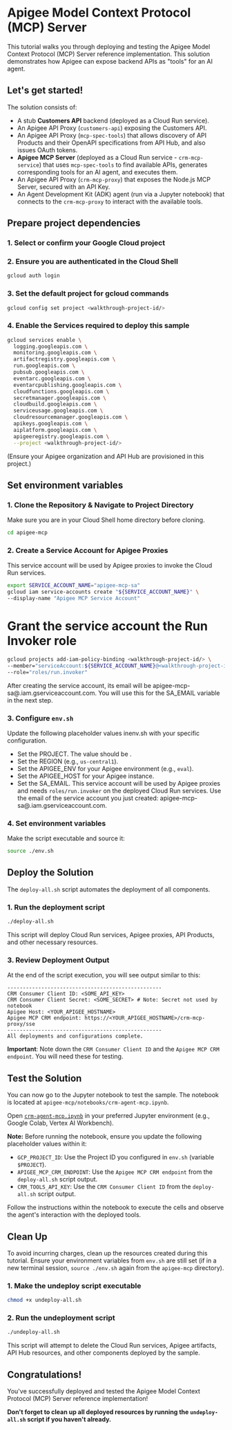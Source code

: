 # Apigee Model Context Protocol (MCP) Server

This tutorial walks you through deploying and testing the Apigee Model Context Protocol (MCP) Server reference implementation. This solution demonstrates how Apigee can expose backend APIs as "tools" for an AI agent.

Let's get started!
---
The solution consists of:
*   A stub **Customers API** backend (deployed as a Cloud Run service).
*   An Apigee API Proxy (`customers-api`) exposing the Customers API.
*   An Apigee API Proxy (`mcp-spec-tools`) that allows discovery of API Products and their OpenAPI specifications from API Hub, and also issues OAuth tokens.
*   **Apigee MCP Server** (deployed as a Cloud Run service - `crm-mcp-service`) that uses `mcp-spec-tools` to find available APIs, generates corresponding tools for an AI agent, and executes them.
*   An Apigee API Proxy (`crm-mcp-proxy`) that exposes the Node.js MCP Server, secured with an API Key.
*   An Agent Development Kit (ADK) agent (run via a Jupyter notebook) that connects to the `crm-mcp-proxy` to interact with the available tools.

## Prepare project dependencies

### 1. Select or confirm your Google Cloud project
<walkthrough-project-setup></walkthrough-project-setup>

### 2. Ensure you are authenticated in the Cloud Shell
```sh
gcloud auth login
```

### 3. Set the default project for gcloud commands
```sh
gcloud config set project <walkthrough-project-id/>
```

### 4. Enable the Services required to deploy this sample
```sh
gcloud services enable \
  logging.googleapis.com \
  monitoring.googleapis.com \
  artifactregistry.googleapis.com \
  run.googleapis.com \
  pubsub.googleapis.com \
  eventarc.googleapis.com \
  eventarcpublishing.googleapis.com \
  cloudfunctions.googleapis.com \
  secretmanager.googleapis.com \
  cloudbuild.googleapis.com \
  serviceusage.googleapis.com \
  cloudresourcemanager.googleapis.com \
  apikeys.googleapis.com \
  aiplatform.googleapis.com \
  apigeeregistry.googleapis.com \
  --project <walkthrough-project-id/>
```
(Ensure your Apigee organization and API Hub are provisioned in this project.)

## Set environment variables

### 1. Clone the Repository & Navigate to Project Directory
Make sure you are in your Cloud Shell home directory before cloning.
```sh
cd apigee-mcp
```

### 2. Create a Service Account for Apigee Proxies

This service account will be used by Apigee proxies to invoke the Cloud Run services. 
```sh 
export SERVICE_ACCOUNT_NAME="apigee-mcp-sa" 
gcloud iam service-accounts create "${SERVICE_ACCOUNT_NAME}" \
--display-name "Apigee MCP Service Account"
```
# Grant the service account the Run Invoker role
```sh
gcloud projects add-iam-policy-binding <walkthrough-project-id/> \
--member="serviceAccount:${SERVICE_ACCOUNT_NAME}@<walkthrough-project-id/>.iam.gserviceaccount.com" \
--role="roles/run.invoker"
```
After creating the service account, its email will be apigee-mcp-sa@<walkthrough-project-id/>.iam.gserviceaccount.com. You will use this for the SA_EMAIL variable in the next step.

### 3. Configure `env.sh`

Update the following placeholder values in<walkthrough-editor-open-file filePath="apigee-mcp/env.sh">env.sh</walkthrough-editor-open-file> with your specific configuration.

*   Set the <walkthrough-editor-select-regex filePath="apigee-mcp/env.sh" regex="PROJECT_ID_TO_SET">PROJECT</walkthrough-editor-select-regex>. The value should be <walkthrough-project-id/>.
*   Set the <walkthrough-editor-select-regex filePath="apigee-mcp/env.sh" regex="REGION_TO_SET">REGION</walkthrough-editor-select-regex> (e.g., `us-central1`).
*   Set the <walkthrough-editor-select-regex filePath="apigee-mcp/env.sh" regex="APIGEE_ENV_TO_SET">APIGEE_ENV</walkthrough-editor-select-regex> for your Apigee environment (e.g., `eval`).
*   Set the <walkthrough-editor-select-regex filePath="apigee-mcp/env.sh" regex="APIGEE_HOST_TO_SET">APIGEE_HOST</walkthrough-editor-select-regex> for your Apigee instance.
*   Set the <walkthrough-editor-select-regex filePath="apigee-mcp/env.sh" regex="SA_EMAIL_TO_SET">SA_EMAIL</walkthrough-editor-select-regex>. This service account will be used by Apigee proxies and needs `roles/run.invoker` on the deployed Cloud Run services. Use the email of the service account you just created: apigee-mcp-sa@<walkthrough-project-id/>.iam.gserviceaccount.com.

### 4. Set environment variables
Make the script executable and source it:
```sh
source ./env.sh
```

## Deploy the Solution
The `deploy-all.sh` script automates the deployment of all components.

### 1. Run the deployment script
```sh
./deploy-all.sh
```
This script will deploy Cloud Run services, Apigee proxies, API Products, and other necessary resources.

### 3. Review Deployment Output
At the end of the script execution, you will see output similar to this:
```
--------------------------------------------------
CRM Consumer Client ID: <SOME_API_KEY>
CRM Consumer Client Secret: <SOME_SECRET> # Note: Secret not used by notebook
Apigee Host: <YOUR_APIGEE_HOSTNAME>
Apigee MCP CRM endpoint: https://<YOUR_APIGEE_HOSTNAME>/crm-mcp-proxy/sse
--------------------------------------------------
All deployments and configurations complete.
```
**Important**: Note down the `CRM Consumer Client ID` and the `Apigee MCP CRM endpoint`. You will need these for testing.

## Test the Solution

You can now go to the Jupyter notebook to test the sample.
The notebook is located at `apigee-mcp/notebooks/crm-agent-mcp.ipynb`.

Open [`crm-agent-mcp.ipynb`](https://github.com/ra2085/apigee-samples/blob/main/apigee-mcp/notebooks/crm-agent-mcp.ipynb) in your preferred Jupyter environment (e.g., Google Colab, Vertex AI Workbench).

**Note:** Before running the notebook, ensure you update the following placeholder values within it:
*   `GCP_PROJECT_ID`: Use the Project ID you configured in `env.sh` (variable `$PROJECT`).
*   `APIGEE_MCP_CRM_ENDPOINT`: Use the `Apigee MCP CRM endpoint` from the `deploy-all.sh` script output.
*   `CRM_TOOLS_API_KEY`: Use the `CRM Consumer Client ID` from the `deploy-all.sh` script output.

Follow the instructions within the notebook to execute the cells and observe the agent's interaction with the deployed tools.

## Clean Up

To avoid incurring charges, clean up the resources created during this tutorial.
Ensure your environment variables from `env.sh` are still set (if in a new terminal session, `source ./env.sh` again from the `apigee-mcp` directory).

### 1. Make the undeploy script executable
```sh
chmod +x undeploy-all.sh
```

### 2. Run the undeployment script
```sh
./undeploy-all.sh
```
This script will attempt to delete the Cloud Run services, Apigee artifacts, API Hub resources, and other components deployed by the sample.

## Congratulations!

<walkthrough-conclusion-trophy></walkthrough-conclusion-trophy>

You've successfully deployed and tested the Apigee Model Context Protocol (MCP) Server reference implementation!

**Don't forget to clean up all deployed resources by running the `undeploy-all.sh` script if you haven't already.**
